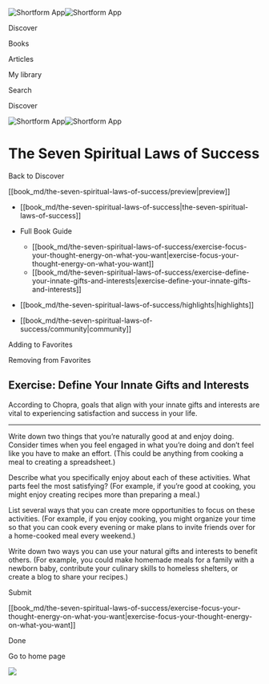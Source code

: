 ![Shortform App](/img/logo.36a2399e.svg)![Shortform App](/img/logo-dark.70c1b072.svg)

Discover

Books

Articles

My library

Search

Discover

![Shortform App](/img/logo.36a2399e.svg)![Shortform App](/img/logo-dark.70c1b072.svg)

# The Seven Spiritual Laws of Success

Back to Discover

[[book_md/the-seven-spiritual-laws-of-success/preview|preview]]

  * [[book_md/the-seven-spiritual-laws-of-success|the-seven-spiritual-laws-of-success]]
  * Full Book Guide

    * [[book_md/the-seven-spiritual-laws-of-success/exercise-focus-your-thought-energy-on-what-you-want|exercise-focus-your-thought-energy-on-what-you-want]]
    * [[book_md/the-seven-spiritual-laws-of-success/exercise-define-your-innate-gifts-and-interests|exercise-define-your-innate-gifts-and-interests]]
  * [[book_md/the-seven-spiritual-laws-of-success/highlights|highlights]]
  * [[book_md/the-seven-spiritual-laws-of-success/community|community]]



Adding to Favorites 

Removing from Favorites 

## Exercise: Define Your Innate Gifts and Interests

According to Chopra, goals that align with your innate gifts and interests are vital to experiencing satisfaction and success in your life.

* * *

Write down two things that you’re naturally good at and enjoy doing. Consider times when you feel engaged in what you’re doing and don’t feel like you have to make an effort. (This could be anything from cooking a meal to creating a spreadsheet.)

Describe what you specifically enjoy about each of these activities. What parts feel the most satisfying? (For example, if you’re good at cooking, you might enjoy creating recipes more than preparing a meal.)

List several ways that you can create more opportunities to focus on these activities. (For example, if you enjoy cooking, you might organize your time so that you can cook every evening or make plans to invite friends over for a home-cooked meal every weekend.)

Write down two ways you can use your natural gifts and interests to benefit others. (For example, you could make homemade meals for a family with a newborn baby, contribute your culinary skills to homeless shelters, or create a blog to share your recipes.)

Submit 

[[book_md/the-seven-spiritual-laws-of-success/exercise-focus-your-thought-energy-on-what-you-want|exercise-focus-your-thought-energy-on-what-you-want]]

Done

Go to home page 

![](https://bat.bing.com/action/0?ti=56018282&Ver=2&mid=f0a9380d-5dee-4a78-bad3-a35b4e9c9a25&sid=1711133063fa11eebdec89a8b8ae3bbc&vid=171147a063fa11eea7440fcfeb230d96&vids=0&msclkid=N&pi=0&lg=en-US&sw=800&sh=600&sc=24&nwd=1&tl=Shortform%20%7C%20Book&p=https%3A%2F%2Fwww.shortform.com%2Fapp%2Fbook%2Fthe-seven-spiritual-laws-of-success%2Fexercise-define-your-innate-gifts-and-interests&r=&lt=287&evt=pageLoad&sv=1&rn=1034)
